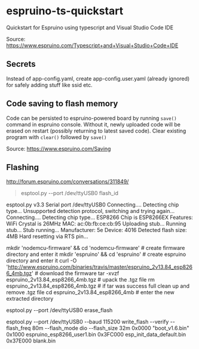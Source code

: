 # espruino-ts-quickstart
Quickstart for Espruino using typescript and Visual Studio Code IDE

Source: https://www.espruino.com/Typescript+and+Visual+Studio+Code+IDE 

## Secrets
Instead of app-config.yaml, create app-config.user.yaml (already ignored) for safely adding stuff like ssid etc. 

## Code saving to flash memory
Code can be persisted to espruino-powered board by running `save()` command in espruino console.
Without it, newly uploaded code will be erased on restart (possibly returning to latest saved code).
Clear existing program with `clear()` followed by `save()`

Source: https://www.espruino.com/Saving 

## Flashing
http://forum.espruino.com/conversations/311849/


> esptool.py --port /dev/ttyUSB0 flash_id

esptool.py v3.3
Serial port /dev/ttyUSB0
Connecting....
Detecting chip type... Unsupported detection protocol, switching and trying again...
Connecting....
Detecting chip type... ESP8266
Chip is ESP8266EX
Features: WiFi
Crystal is 26MHz
MAC: ac:0b:fb:ce:cb:95
Uploading stub...
Running stub...
Stub running...
Manufacturer: 5e
Device: 4016
Detected flash size: 4MB
Hard resetting via RTS pin...


mkdir 'nodemcu-firmware' && cd 'nodemcu-firmware' # create firmware directory and enter it
mkdir 'espruino' && cd 'espruino' # create espruino directory and enter it
curl -O 'http://www.espruino.com/binaries/travis/master/espruino_2v13.84_esp8266_4mb.tgz' # download the firmware
tar -xvzf espruino_2v13.84_esp8266_4mb.tgz # upack the .tgz file
rm espruino_2v13.84_esp8266_4mb.tgz # if tar was success full clean up and remove .tgz file
cd espruino_2v13.84_esp8266_4mb # enter the new extracted directory

esptool.py --port /dev/ttyUSB0 erase_flash

esptool.py --port /dev/ttyUSB0 --baud 115200 write_flash --verify --flash_freq 80m --flash_mode dio --flash_size 32m 0x0000 "boot_v1.6.bin" 0x1000 espruino_esp8266_user1.bin 0x3FC000 esp_init_data_default.bin 0x37E000 blank.bin